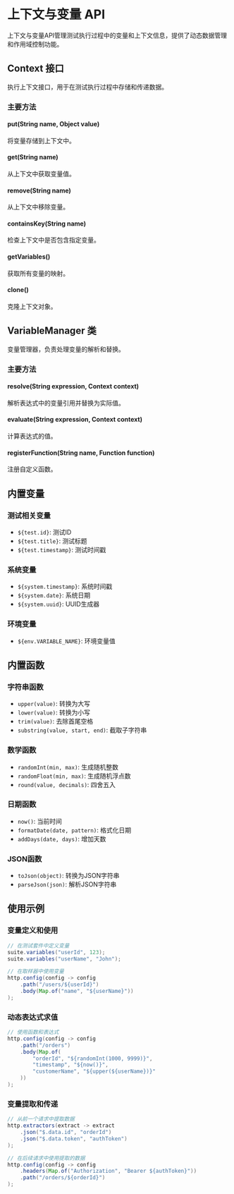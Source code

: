 # 上下文与变量 API

上下文与变量API管理测试执行过程中的变量和上下文信息，提供了动态数据管理和作用域控制功能。

## Context 接口

执行上下文接口，用于在测试执行过程中存储和传递数据。

### 主要方法

#### put(String name, Object value)
将变量存储到上下文中。

#### get(String name)
从上下文中获取变量值。

#### remove(String name)
从上下文中移除变量。

#### containsKey(String name)
检查上下文中是否包含指定变量。

#### getVariables()
获取所有变量的映射。

#### clone()
克隆上下文对象。

## VariableManager 类

变量管理器，负责处理变量的解析和替换。

### 主要方法

#### resolve(String expression, Context context)
解析表达式中的变量引用并替换为实际值。

#### evaluate(String expression, Context context)
计算表达式的值。

#### registerFunction(String name, Function function)
注册自定义函数。

## 内置变量

### 测试相关变量
- `${test.id}`: 测试ID
- `${test.title}`: 测试标题
- `${test.timestamp}`: 测试时间戳

### 系统变量
- `${system.timestamp}`: 系统时间戳
- `${system.date}`: 系统日期
- `${system.uuid}`: UUID生成器

### 环境变量
- `${env.VARIABLE_NAME}`: 环境变量值

## 内置函数

### 字符串函数
- `upper(value)`: 转换为大写
- `lower(value)`: 转换为小写
- `trim(value)`: 去除首尾空格
- `substring(value, start, end)`: 截取子字符串

### 数学函数
- `randomInt(min, max)`: 生成随机整数
- `randomFloat(min, max)`: 生成随机浮点数
- `round(value, decimals)`: 四舍五入

### 日期函数
- `now()`: 当前时间
- `formatDate(date, pattern)`: 格式化日期
- `addDays(date, days)`: 增加天数

### JSON函数
- `toJson(object)`: 转换为JSON字符串
- `parseJson(json)`: 解析JSON字符串

## 使用示例

### 变量定义和使用
```java
// 在测试套件中定义变量
suite.variables("userId", 123);
suite.variables("userName", "John");

// 在取样器中使用变量
http.config(config -> config
    .path("/users/${userId}")
    .body(Map.of("name", "${userName}"))
);
```

### 动态表达式求值
```java
// 使用函数和表达式
http.config(config -> config
    .path("/orders")
    .body(Map.of(
        "orderId", "${randomInt(1000, 9999)}",
        "timestamp", "${now()}",
        "customerName", "${upper(${userName})}"
    ))
);
```

### 变量提取和传递
```java
// 从前一个请求中提取数据
http.extractors(extract -> extract
    .json("$.data.id", "orderId")
    .json("$.data.token", "authToken")
);

// 在后续请求中使用提取的数据
http.config(config -> config
    .headers(Map.of("Authorization", "Bearer ${authToken}"))
    .path("/orders/${orderId}")
);
```